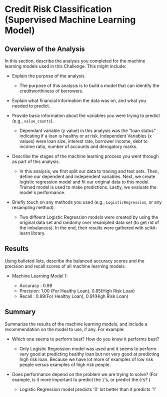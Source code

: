 # Credit Risk Classification (Supervised Machine Learning Model)
## Overview of the Analysis

In this section, describe the analysis you completed for the machine learning models used in this Challenge. This might include:

* Explain the purpose of the analysis.
    * The purpose of this analysis is to build a model that can identify the creditworthiness of borrowers.

* Explain what financial information the data was on, and what you needed to predict.

* Provide basic information about the variables you were trying to predict (e.g., `value_counts`).
   * Dependant variable (y value) in this analysis was the "loan status" indicating if a loan is healthy or at risk.
    Independent Variables (x values) were loan size, interest rate, borrower income, debt to income ratio, number of accounts and derogatory marks.

* Describe the stages of the machine learning process you went through as part of this analysis.
   * In this analysis, we first split our data to traning and test sets. Then, define our dependent and independent variables. Next, we create logistic regression model and fit our original data to this model. Trained model is used to make predictions. Lastly, we evaluate the model`s performance.

* Briefly touch on any methods you used (e.g., `LogisticRegression`, or any resampling method).
    * Two diffeent Logistic Regression models were created by using the original data set and randomy over resampled data set (to get rid of the imbalances). In the end, their results were gathered with scikit-learn library.

## Results

Using bulleted lists, describe the balanced accuracy scores and the precision and recall scores of all machine learning models.

* Machine Learning Model 1:

  * Accuracy :  0.99 
  * Precision:  1.00 (For Healthy Loan),  0.85(High Risk Loan)
  * Recall : 0.99(For Healthy Loan), 0.91(High Risk Loan)


## Summary

Summarize the results of the machine learning models, and include a recommendation on the model to use, if any. For example:

* Which one seems to perform best? How do you know it performs best?
    * Only Logistic Regression model was used and it seems to perform very good at predicting healthy loan but not very good at predicting high risk loan. Because we have lot more of examples of low risk people versus examples of high risk people. 


* Does performance depend on the problem we are trying to solve? (For example, is it more important to predict the `1`'s, or predict the `0`'s? )
  * Logistic Regression model  predicts '0' lot better than it predicts '1'




